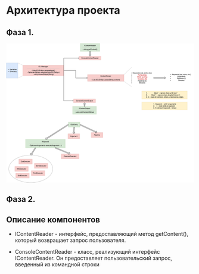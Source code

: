 # Архитектура проекта

## Фаза 1.
![](phase1.png)
## Фаза 2.

## Описание компонентов

* IContentReader - интерфейс, предоставляющий метод getContent(), который возвращает запрос пользователя.


* ConsoleContentReader - класс, реализующий интерфейс IContentReader. Он предоставляет пользовательский запрос, введенный из командной строки